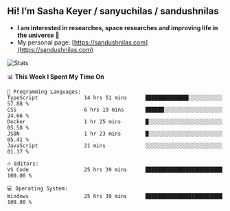 ## Hi! I’m Sasha Keyer / sanyuchilas / sandushnilas

- **I am interested in researches, space researches and improving life in the universe 🌠**  
- My personal page: [https://sandushnilas.com](https://sandushnilas.com)

![Stats](https://github-readme-stats.vercel.app/api?username=sanyuchilas&show_icons=true&theme=react&hide=issues&count_private=true&layout=compact)

<!--START_SECTION:waka-->
📊 **This Week I Spent My Time On** 

```text
💬 Programming Languages: 
TypeScript               14 hrs 51 mins      ██████████████░░░░░░░░░░░   57.88 % 
CSS                      6 hrs 19 mins       ██████░░░░░░░░░░░░░░░░░░░   24.66 % 
Docker                   1 hr 25 mins        █░░░░░░░░░░░░░░░░░░░░░░░░   05.58 % 
JSON                     1 hr 23 mins        █░░░░░░░░░░░░░░░░░░░░░░░░   05.41 % 
JavaScript               21 mins             ░░░░░░░░░░░░░░░░░░░░░░░░░   01.37 % 

🔥 Editors: 
VS Code                  25 hrs 39 mins      █████████████████████████   100.00 % 

💻 Operating System: 
Windows                  25 hrs 39 mins      █████████████████████████   100.00 % 
```


<!--END_SECTION:waka-->
